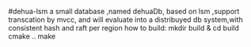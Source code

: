 #dehua-lsm a small database ,named dehuaDb, based on lsm ,support transcation by mvcc, and will evaluate into a distribuyed db system,with consistent hash and raft per region
how to build:
  mkdir build & cd build
  cmake ..
  make
